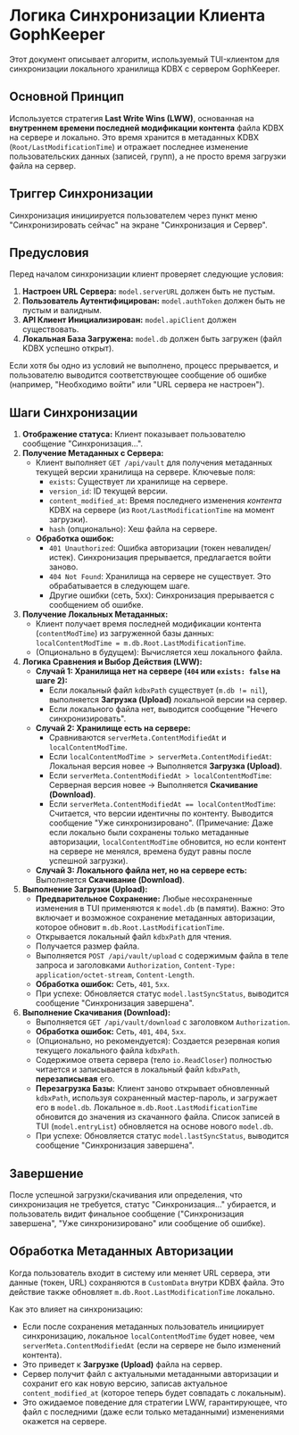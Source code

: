 # Логика Синхронизации Клиента GophKeeper

Этот документ описывает алгоритм, используемый TUI-клиентом для синхронизации локального хранилища KDBX с сервером GophKeeper.

## Основной Принцип

Используется стратегия **Last Write Wins (LWW)**, основанная на **внутреннем времени последней модификации контента** файла KDBX на сервере и локально. Это время хранится в метаданных KDBX (`Root/LastModificationTime`) и отражает последнее изменение пользовательских данных (записей, групп), а не просто время загрузки файла на сервер.

## Триггер Синхронизации

Синхронизация инициируется пользователем через пункт меню "Синхронизировать сейчас" на экране "Синхронизация и Сервер".

## Предусловия

Перед началом синхронизации клиент проверяет следующие условия:

1. **Настроен URL Сервера:** `model.serverURL` должен быть не пустым.
2. **Пользователь Аутентифицирован:** `model.authToken` должен быть не пустым и валидным.
3. **API Клиент Инициализирован:** `model.apiClient` должен существовать.
4. **Локальная База Загружена:** `model.db` должен быть загружен (файл KDBX успешно открыт).

Если хотя бы одно из условий не выполнено, процесс прерывается, и пользователю выводится соответствующее сообщение об ошибке (например, "Необходимо войти" или "URL сервера не настроен").

## Шаги Синхронизации

1. **Отображение статуса:** Клиент показывает пользователю сообщение "Синхронизация...".
2. **Получение Метаданных с Сервера:**
    * Клиент выполняет `GET /api/vault` для получения метаданных текущей версии хранилища на сервере. Ключевые поля:
        * `exists`: Существует ли хранилище на сервере.
        * `version_id`: ID текущей версии.
        * `content_modified_at`: Время последнего изменения *контента* KDBX на сервере (из `Root/LastModificationTime` на момент загрузки).
        * `hash` (опционально): Хеш файла на сервере.
    * **Обработка ошибок:**
        * `401 Unauthorized`: Ошибка авторизации (токен невалиден/истек). Синхронизация прерывается, предлагается войти заново.
        * `404 Not Found`: Хранилища на сервере не существует. Это обрабатывается в следующем шаге.
        * Другие ошибки (сеть, 5xx): Синхронизация прерывается с сообщением об ошибке.
3. **Получение Локальных Метаданных:**
    * Клиент получает время последней модификации контента (`contentModTime`) из загруженной базы данных: `localContentModTime = m.db.Root.LastModificationTime`.
    * (Опционально в будущем): Вычисляется хеш локального файла.
4. **Логика Сравнения и Выбор Действия (LWW):**
    * **Случай 1: Хранилища нет на сервере (`404` или `exists: false` на шаге 2):**
        * Если локальный файл `kdbxPath` существует (`m.db != nil`), выполняется **Загрузка (Upload)** локальной версии на сервер.
        * Если локального файла нет, выводится сообщение "Нечего синхронизировать".
    * **Случай 2: Хранилище есть на сервере:**
        * Сравниваются `serverMeta.ContentModifiedAt` и `localContentModTime`.
        * Если `localContentModTime > serverMeta.ContentModifiedAt`: Локальная версия новее -> Выполняется **Загрузка (Upload)**.
        * Если `serverMeta.ContentModifiedAt > localContentModTime`: Серверная версия новее -> Выполняется **Скачивание (Download)**.
        * Если `serverMeta.ContentModifiedAt == localContentModTime`: Считается, что версии идентичны по контенту. Выводится сообщение "Уже синхронизировано". (Примечание: Даже если локально были сохранены только метаданные авторизации, `localContentModTime` обновится, но если контент на сервере не менялся, времена будут равны после успешной загрузки).
    * **Случай 3: Локального файла нет, но на сервере есть:** Выполняется **Скачивание (Download)**.
5. **Выполнение Загрузки (Upload):**
    * **Предварительное Сохранение:** Любые несохраненные изменения в TUI применяются к `model.db` (в памяти). Важно: Это включает и возможное сохранение метаданных авторизации, которое обновит `m.db.Root.LastModificationTime`.
    * Открывается локальный файл `kdbxPath` для чтения.
    * Получается размер файла.
    * Выполняется `POST /api/vault/upload` с содержимым файла в теле запроса и заголовками `Authorization`, `Content-Type: application/octet-stream`, `Content-Length`.
    * **Обработка ошибок:** Сеть, `401`, `5xx`.
    * При успехе: Обновляется статус `model.lastSyncStatus`, выводится сообщение "Синхронизация завершена".
6. **Выполнение Скачивания (Download):**
    * Выполняется `GET /api/vault/download` с заголовком `Authorization`.
    * **Обработка ошибок:** Сеть, `401`, `404`, `5xx`.
    * (Опционально, но рекомендуется): Создается резервная копия текущего локального файла `kdbxPath`.
    * Содержимое ответа сервера (тело `io.ReadCloser`) полностью читается и записывается в локальный файл `kdbxPath`, **перезаписывая** его.
    * **Перезагрузка Базы:** Клиент заново открывает обновленный `kdbxPath`, используя сохраненный мастер-пароль, и загружает его в `model.db`. Локальное `m.db.Root.LastModificationTime` обновится до значения из скачанного файла. Список записей в TUI (`model.entryList`) обновляется на основе нового `model.db`.
    * При успехе: Обновляется статус `model.lastSyncStatus`, выводится сообщение "Синхронизация завершена".

## Завершение

После успешной загрузки/скачивания или определения, что синхронизация не требуется, статус "Синхронизация..." убирается, и пользователь видит финальное сообщение ("Синхронизация завершена", "Уже синхронизировано" или сообщение об ошибке). 

## Обработка Метаданных Авторизации

Когда пользователь входит в систему или меняет URL сервера, эти данные (токен, URL) сохраняются в `CustomData` внутри KDBX файла. Это действие также обновляет `m.db.Root.LastModificationTime` локально.

Как это влияет на синхронизацию:
- Если после сохранения метаданных пользователь инициирует синхронизацию, локальное `localContentModTime` будет новее, чем `serverMeta.ContentModifiedAt` (если на сервере не было изменений контента).
- Это приведет к **Загрузке (Upload)** файла на сервер.
- Сервер получит файл с актуальными метаданными авторизации и сохранит его как новую версию, записав актуальное `content_modified_at` (которое теперь будет совпадать с локальным).
- Это ожидаемое поведение для стратегии LWW, гарантирующее, что файл с последними (даже если только метаданными) изменениями окажется на сервере. 